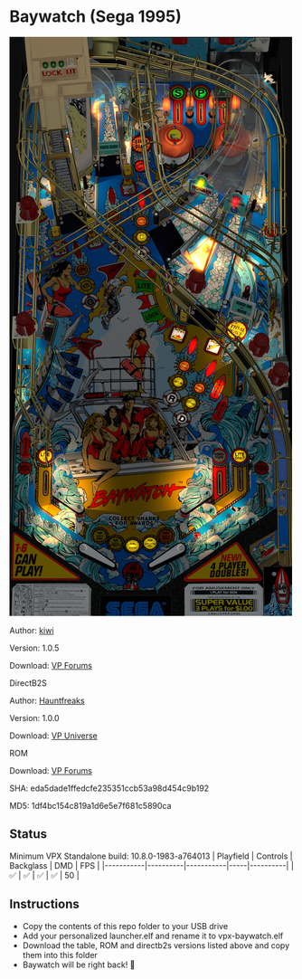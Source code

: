 # Baywatch (Sega 1995)

![Table Preview](https://github.com/Bla1ze/vpx-images/blob/main/vpx-baywatch.png)

Author: [kiwi](https://www.vpforums.org/index.php?showuser=30913)  

Version: 1.0.5  

Download: [VP Forums](https://www.vpforums.org/index.php?app=downloads&showfile=14813)

DirectB2S

Author: [Hauntfreaks](https://vpuniverse.com/profile/31096-ryguy417/)  

Version: 1.0.0

Download: [VP Universe](https://vpuniverse.com/files/file/13989-baywatch-sega-1995-b2s-with-full-dmd/)

ROM

Download: [VP Forums](https://www.vpforums.org/index.php?app=downloads&showfile=870)

SHA: eda5dade1ffedcfe235351ccb53a98d454c9b192

MD5: 1df4bc154c819a1d6e5e7f681c5890ca

## Status 

Minimum VPX Standalone build: 10.8.0-1983-a764013
| Playfield | Controls | Backglass | DMD | FPS | 
|-----------|----------|-----------|-----|----------|
| :white_check_mark: | :white_check_mark: | :white_check_mark: | :white_check_mark: | 50 |

## Instructions

- Copy the contents of this repo folder to your USB drive
- Add your personalized launcher.elf and rename it to vpx-baywatch.elf
- Download the table, ROM and directb2s versions listed above and copy them into this folder
- Baywatch will be right back! 🌊